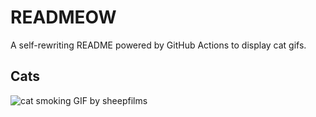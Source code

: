 # READMEOW

A self-rewriting README powered by GitHub Actions to display cat gifs.

## Cats

![cat smoking GIF by sheepfilms](https://media3.giphy.com/media/l0ExdMHUDKteztyfe/200.gif?cid=9acd02da6a0uds1gvsq8iypg8vk6uvh3tsdkduhjn0ucxuo8&ep=v1_gifs_search&rid=200.gif&ct=g)
